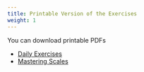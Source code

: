 ```yaml
---
title: Printable Version of the Exercises
weight: 1
---
```


You can download printable PDFs
- [Daily Exercises](../booklet/daily-exercises-and-routines-2020.pdf)
- [Mastering Scales](../scales-and-chords)

